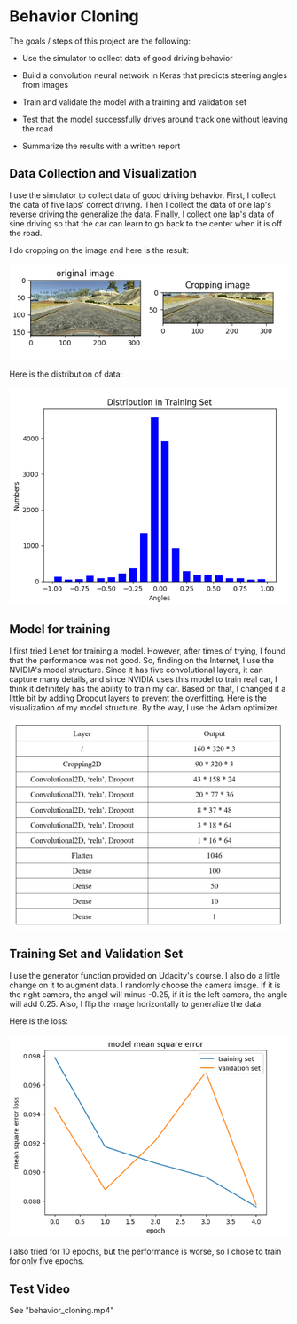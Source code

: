 Behavior Cloning
================

The goals / steps of this project are the following:

 - Use the simulator to collect data of good driving behavior

 - Build a convolution neural network in Keras that predicts steering angles from images

 - Train and validate the model with a training and validation set

 - Test that the model successfully drives around track one without leaving the road

 - Summarize the results with a written report

Data Collection and Visualization
---------------------------------

I use the simulator to collect data of good driving behavior. First, I collect the data of five laps' correct driving. Then I collect the data of one lap's reverse driving the generalize the data. Finally, I collect one lap's data of sine driving so that the car can learn to go back to the center when it is off the road. 

I do cropping on the image and here is the result:

![](https://github.com/rainbamboooo/Behavior-Cloning-Udacity-Self-Driving-Car-Nanodegree-Term1-project3/raw/master/1.png)

Here is the distribution of data:

![](https://github.com/rainbamboooo/Behavior-Cloning-Udacity-Self-Driving-Car-Nanodegree-Term1-project3/raw/master/2.png)

Model for training
------------------

I first tried Lenet for training a model. However, after times of trying, I found that the performance was not good. So, finding on the Internet, I use the NVIDIA's model structure. Since it has five convolutional layers, it can capture many details, and since NVIDIA uses this model to train real car, I think it definitely has the ability to train my car. Based on that, I changed it a little bit by adding Dropout layers to prevent the overfitting. Here is the visualization of my model structure. By the way, I use the Adam optimizer.

![](https://github.com/rainbamboooo/Behavior-Cloning-Udacity-Self-Driving-Car-Nanodegree-Term1-project3/raw/master/3.png)

Training Set and Validation Set
-------------------------------

I use the generator function provided on Udacity's course. I also do a little change on it to augment data. I randomly choose the camera image. If it is the right camera, the angel will minus -0.25, if it is the left camera, the angle will add 0.25. Also, I flip the image horizontally to generalize the data.

Here is the loss:

![](https://github.com/rainbamboooo/Behavior-Cloning-Udacity-Self-Driving-Car-Nanodegree-Term1-project3/raw/master/4.png)

I also tried for 10 epochs, but the performance is worse, so I chose to train for only five epochs.

Test Video
----------

See "behavior_cloning.mp4"

